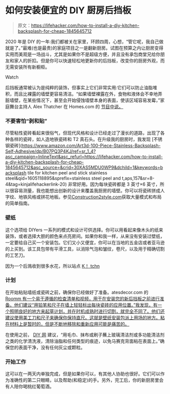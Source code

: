 # 如何安装便宜的 DIY 厨房后挡板

> 原文：<https://lifehacker.com/how-to-install-a-diy-kitchen-backsplash-for-cheap-1845645712>

2020 年是 DIY 的一年:我们都被关在家里，环顾四周，心想，“管它呢，我自己做就是了。”最难(也是最贵)的家庭项目之一是翻新厨房。试图在预算之内让厨房变得实用而美观是一场战斗，尤其是如果你不是超级方便，并且没有承包商堂兄给你朋友和家人的折扣。但是你可以快速轻松地更新你的后挡板，改变你的厨房外观，而无需安装所有新橱柜。

Watch

后挡板通常被认为是纯粹的装饰，但事实上它们非常实用:它们可以防止油脂堆积，而且比裸露的墙壁更容易清洁。“如果墙壁裸露在外，食物和液体会不幸地弄脏墙壁，在某些情况下，甚至会开始侵蚀墙壁本身的表面，使该区域容易发霉，”家庭舞台主持人 Alex Thatcher 在 Homes.com 的 [节目中说。](https://www.homes.com/blog/2016/09/bathroomkitchen-essentials-value-benefits-backsplash/)

### 不要害怕“剥和贴”

尽管粘性瓷砖看起来很俗气，但现代风格和设计已经走过了漫长的道路，出现了各种各样的瓷砖，如人造地铁瓷砖和 T2 真石头。在升级我的厨房时，我发现 [不锈钢瓷砖](https://www.amazon.com/Art3d-100-Piece-Stainless-Backsplash-Self-Adhesive/dp/B07PQ3P4KJ/ref=sr_1_4?asc_campaign=InlineText&asc_refurl=https://lifehacker.com/how-to-install-a-diy-kitchen-backsplash-for-cheap-1845645712&asc_source=&crid=30XAS5MDU0WP9&dchild=1&keywords=backsplash tile for kitchen peel and stick stainless steel&qid=1605118895&sprefix=stainless steel peel and t,aps,157&sr=8-4&tag=kinjalifehackerlink-20) 非常好用。因为每块瓷砖都是 3 英寸×6 英寸，所以很容易测量，我也能想出创新的设计来覆盖我厨房的墙壁。你可以将瓷砖拼成人字纹、地铁风格或拼花地板。参见[Construction2style.com](https://construction2style.com/tutorials/subway-tile-pattern-ideas/)获取大量模式和布局的简单指南。

### 壁纸

这个选项给 DIYers 一系列的模式和设计可供选择。你可以用看起来像木头的纸来装饰，或者选择大胆的颜色来点亮房间。如果你和我一样，从来没有安装过壁纸，一定要给自己买一个安装包。它们又小又便宜，你可以在当地的五金店或者亚马逊的上买到。该工具包带有平滑工具，以消除气泡和皱纹，卷尺，以及用于精确切割的工艺刀。

因为一个后溅收到很多水花，所以站点 [K！ tchn](https://www.grundig.com/ktchnmag/blog/choosing-wallpaper-for-your-kitchen/)

### 计划

在开始粘贴墙纸或瓷砖之前，确保你已经做好了准备。atesdecor.com 的 [Roomm 有一个易于遵循的检查清单和视频，用于在安装您的新后挡板之前进行准备。他们建议“用铅笔和尺子在墙上轻轻标出每块瓷砖的应用位置。”我发现，有一个照明良好的地方来起草计划，并在时机成熟时进行切割，就完全不同了。他们还建议使用美工刀和尺子来确保你保持直尺。这就是壁纸安装包派上用场的地方。粘在材料上是暂时的，但是不断地移除和重新应用可能是痛苦的。](https://roommatesdecor.com/pages/how-to-install-peel-and-stick-backsplashes)

在使用之前， [DIY 网](https://www.diynetwork.com/how-to/skills-and-know-how/masonry-and-tiling/how-to-install-a-backsplash-in-a-box) 建议，“用毛巾、抹布或刷子蘸上玻璃清洁剂或多功能清洁剂之类的化学清洗液，清除油脂和任何类型的痕迹，以免马赛克背面粘在表面上。”确保您的表面干净，没有任何灰尘或颗粒。

### 开始工作

这可以在一两天内单独完成，但是如果你可以，有其他人协助也很好。它们可以作为准确性的第二只眼睛，以及帮助(和稳定)的手。另外，完工后，你的新厨房里会有人陪你喝桃红葡萄酒。